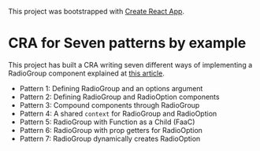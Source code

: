 This project was bootstrapped with [Create React App](https://github.com/facebook/create-react-app).

# CRA for Seven patterns by example

This project has built a CRA writing seven different ways of implementing a RadioGroup component explained at [this article](https://techblog.commercetools.com/seven-patterns-by-example-the-many-ways-to-type-radio-in-react-bfe14322bb6f).

- Pattern 1: Defining RadioGroup and an options argument
- Pattern 2: Defining RadioGroup and RadioOption components
- Pattern 3: Compound components through RadioGroup
- Pattern 4: A shared `context` for RadioGroup and RadioOption
- Pattern 5: RadioGroup with Function as a Child (FaaC)
- Pattern 6: RadioGroup with prop getters for RadioOption
- Pattern 7: RadioGroup dynamically creates RadioOption
